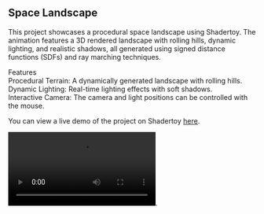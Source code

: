 ## Space Landscape
This project showcases a procedural space landscape using Shadertoy. The animation features a 3D rendered landscape with rolling hills, dynamic lighting, and realistic shadows, all generated using signed distance functions (SDFs) and ray marching techniques.

Features  
Procedural Terrain: A dynamically generated landscape with rolling hills.  
Dynamic Lighting: Real-time lighting effects with soft shadows.  
Interactive Camera: The camera and light positions can be controlled with the mouse.  

You can view a live demo of the project on Shadertoy [here](https://www.shadertoy.com/view/DtKfRm).

![Visualization](Space-Landscape-Vid.mov).

